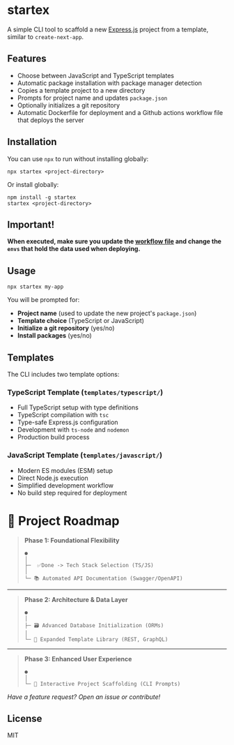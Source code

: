 # startex

A simple CLI tool to scaffold a new [Express.js](https://expressjs.com/) project from a template, similar to `create-next-app`.

## Features
- Choose between JavaScript and TypeScript templates
- Automatic package installation with package manager detection
- Copies a template project to a new directory
- Prompts for project name and updates `package.json`
- Optionally initializes a git repository
- Automatic Dockerfile for deployment and a Github actions workflow file that deploys the server

## Installation

You can use `npx` to run without installing globally:

```
npx startex <project-directory>
```

Or install globally:

```
npm install -g startex
startex <project-directory>
```

## Important!

****When executed, make sure you update the [workflow file](./templates/[chosen-template]/.github/workflows/api-deployment.yml) and change the `envs` that hold the data used when deploying.****

## Usage

```
npx startex my-app
```

You will be prompted for:
- **Project name** (used to update the new project's `package.json`)
- **Template choice** (TypeScript or JavaScript)
- **Initialize a git repository** (yes/no)
- **Install packages** (yes/no)

## Templates

The CLI includes two template options:

### TypeScript Template (`templates/typescript/`)
- Full TypeScript setup with type definitions
- TypeScript compilation with `tsc`
- Type-safe Express.js configuration
- Development with `ts-node` and `nodemon`
- Production build process

### JavaScript Template (`templates/javascript/`)
- Modern ES modules (ESM) setup
- Direct Node.js execution
- Simplified development workflow
- No build step required for deployment


# 🚀 Project Roadmap

> **Phase 1: Foundational Flexibility**
>
> ```
> ●
> │
> ├─  ✅Done -> Tech Stack Selection (TS/JS)
> │
> └─ 📚 Automated API Documentation (Swagger/OpenAPI)
> ```

---

> **Phase 2: Architecture & Data Layer**
>
>
> ```
> ●
> │
> ├─ 🗃️ Advanced Database Initialization (ORMs)
> │
> └─ 🎨 Expanded Template Library (REST, GraphQL)
> ```

---

> **Phase 3: Enhanced User Experience**
>
> ```
> ●
> │
> └─ 💬 Interactive Project Scaffolding (CLI Prompts)
> ```
_Have a feature request? Open an issue or contribute!_

## License

MIT 